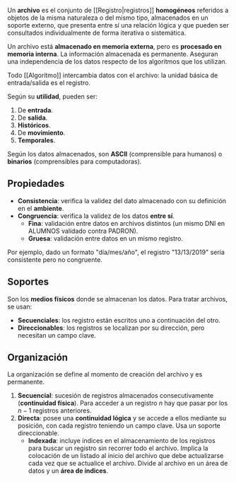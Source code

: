 Un **archivo** es el conjunto de [[Registro|registros]] **homogéneos** referidos a objetos de la misma naturaleza o del mismo tipo, almacenados en un soporte externo, que presenta entre sí una relación lógica y que pueden ser consultados individualmente de forma iterativa o sistemática.

Un archivo está **almacenado en memoria externa**, pero es **procesado en memoria interna**. La información almacenada es permanente. Aseguran una independencia de los datos respecto de los algoritmos que los utilizan.

Todo [[Algoritmo]] intercambia datos con el archivo: la unidad básica de entrada/salida es el registro.

Según su **utilidad**, pueden ser:

1. De **entrada**.
2. De **salida**.
3. **Históricos**.
4. De **movimiento**.
5. **Temporales**.

Según los datos almacenados, son **ASCII** (comprensible para humanos) o **binarios** (comprensibles para computadoras).

## Propiedades

- **Consistencia**: verifica la validez del dato almacenado con su definición en el **ambiente**.
- **Congruencia**: verifica la validez de los datos **entre sí**.
  - **Fina**: validación entre datos en archivos distintos (un mismo DNI en ALUMNOS validado contra PADRON).
  - **Gruesa**: validación entre datos en un mismo registro.

Por ejemplo, dado un formato "día/mes/año", el registro "13/13/2019" sería consistente pero no congruente.

## Soportes

Son los **medios físicos** donde se almacenan los datos. Para tratar archivos, se usan:

- **Secuenciales**: los registro están escritos uno a continuación del otro.
- **Direccionables**: los registros se localizan por su dirección, pero necesitan un campo clave.

## Organización

La organización se define al momento de creación del archivo y es permanente.

1. **Secuencial**: sucesión de registros almacenados consecutivamente (**continuidad física**). Para acceder a un registro $n$ hay que pasar por los $n-1$ registros anteriores.
2. **Directa**: posee una **continuidad lógica** y se accede a ellos mediante su posición, con cada registro teniendo un campo clave. Usa un soporte direccionable.
   - **Indexada**: incluye índices en el almacenamiento de los registros para buscar un registro sin recorrer todo el archivo. Implica la colocación de un listado al inicio del archivo que debe actualizarse cada vez que se actualice el archivo. Divide al archivo en un área de datos y un **área de índices**.
